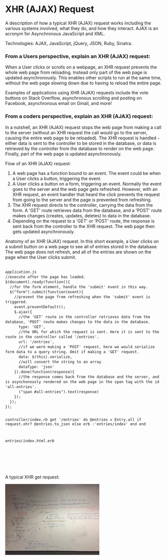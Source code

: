 <link href="public/css/application.css" rel="stylesheet" type="text/css">
<h1>XHR (AJAX) Request</h1>

<p>A description of how a typical XHR (AJAX) request works including the various systems involved, what they do, and how they interact. AJAX is an acronym for Asynchronous JavaScript and XML.</p>

<p>Technologies: AJAX, JavaScript, jQuery, JSON, Ruby, Sinatra.</p>

<h3>From a Users perspective, explain an XHR (AJAX) request:</h3>

<p>When a User clicks or scrolls on a webpage, an XHR request prevents the whole web page from reloading. Instead only part of the web page is updated asynchronously. This enables other scripts to run at the same time, without the web page slowing down due to having to reload the entire page.</p> 

<p>Examples of applications using XHR (AJAX) requests include the vote buttons on Stack Overflow, asynchronous scrolling and posting on Facebook, asynchronous email on Gmail, and more!

<h3>From a coders perspective, explain an XHR (AJAX) request:</h3>

<p>In a nutshell, an XHR (AJAX) request stops the web page from making a call to the server (without an XHR request the call would go to the server, causing the entire web page to be reloaded). The XHR request is handled - either data is sent to the controller to be stored in the database, or data is retrieved by the controller from the database to render on the web page. Finally, part of the web page is updated asynchronously.</p>

<p>Flow of an XHR (AJAX) request:</p>
<ol>
	<li>A web page has a function bound to an event. The event could be when a User clicks a button, triggering the event.</li>  
	<li>A User clicks a button on a form, triggering an event. Normally the event goes to the server and the web page gets refreshed. However, with an XHR request, an event handler that heard the click prevents the request from going to the server and the page is prevented from refreshing.</li>
	<li>The XHR request directs to the controller, carrying the data from the form. A 'GET' route retrieves data from the database, and a 'POST' route makes changes (creates, updates, deletes) to data in the database.</li>
	<li>Depending on the request to a 'GET' or 'POST' route, the response is sent back from the controller to the XHR request. The web page then gets updated asynchronously.</li>
</ol>

<p>Anatomy of an XHR (AJAX) request. In this short example, a User clicks on a submit button on a web page to see all of entries stored in the database. The web page does not refresh, and all of the entries are shown on the page when the User clicks submit.</p>
<pre><code>
<i>application.js</i>
//execute after the page has loaded.
$(document).ready(function(){
  //for the form element, handle the 'submit' event in this way.
  $("form").submit(function(event){
    //prevent the page from refreshing when the 'submit' event is triggered.
    event.preventDefault();
    $.ajax({
      //the 'GET' route in the controller retrieves data from the database, 'POST' route makes changes to the data in the database.
      type: 'GET',
      //the URL for which the request is sent. Here it is sent to the route in the controller called '/entries'.
      url: '/entries',
      //if we were making a 'POST' request, here we would serialize form data to a query string. Omit if making a 'GET' request.
      data: $(this).serialize,
      //will convert the string to an array
      dataType: 'json' 
    }).done(function(response){
      //the response comes back from the database and the server, and is asynchonously rendered on the web page in the span tag with the id 'all-entries'. 
      ("span #all-entries").text(response)
    });
  });
});

<i>controller/index.rb</i>
get '/entries' do
  @entries = Entry.all
  if request.xhr?
    @entries.to_json
  else
    erb :'entries/index'
  end
end 

<i>entries/index.html.erb</i>
<div>
  <span id="all-entries">
  </span>
</div>
</code></pre> 

<p>A typical XHR get request:</p>
<img src="ajax-request.JPG" alt="XHR Request" height="45%" width="60%">

